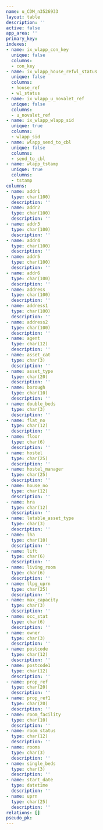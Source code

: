 ```yaml
---
name: u_CDM_n3526933
layout: table
description: ''
active: false
app_area: ''
primary_key: 
indexes:
- name: ix_wlapp_con_key
  unique: false
  columns:
  - con_key
- name: ix_wlapp_house_refwl_status
  unique: false
  columns:
  - house_ref
  - wl_status
- name: ix_wlapp_u_novalet_ref
  unique: false
  columns:
  - u_novalet_ref
- name: ix_wlapp_wlapp_sid
  unique: true
  columns:
  - wlapp_sid
- name: wlapp_send_to_cbl
  unique: false
  columns:
  - send_to_cbl
- name: wlapp_tstamp
  unique: true
  columns:
  - tstamp
columns:
- name: addr1
  type: char(100)
  description: ''
- name: addr2
  type: char(100)
  description: ''
- name: addr3
  type: char(100)
  description: ''
- name: addr4
  type: char(100)
  description: ''
- name: addr5
  type: char(100)
  description: ''
- name: addr6
  type: char(100)
  description: ''
- name: address
  type: char(100)
  description: ''
- name: address1
  type: char(100)
  description: ''
- name: address2
  type: char(100)
  description: ''
- name: agent
  type: char(12)
  description: ''
- name: asset_cat
  type: char(3)
  description: ''
- name: asset_type
  type: char(20)
  description: ''
- name: borough
  type: char(10)
  description: ''
- name: double_beds
  type: char(3)
  description: ''
- name: flat_no
  type: char(12)
  description: ''
- name: floor
  type: char(6)
  description: ''
- name: hostel
  type: char(25)
  description: ''
- name: hostel_manager
  type: char(25)
  description: ''
- name: house_no
  type: char(12)
  description: ''
- name: hra
  type: char(12)
  description: ''
- name: letable_asset_type
  type: char(3)
  description: ''
- name: lha
  type: char(10)
  description: ''
- name: lift
  type: char(6)
  description: ''
- name: living_room
  type: char(6)
  description: ''
- name: llpg_uprn
  type: char(25)
  description: ''
- name: max_capacity
  type: char(3)
  description: ''
- name: occ_stat
  type: char(6)
  description: ''
- name: owner
  type: char(3)
  description: ''
- name: postcode
  type: char(12)
  description: ''
- name: postcode1
  type: char(12)
  description: ''
- name: prop_ref
  type: char(20)
  description: ''
- name: prop_ref1
  type: char(20)
  description: ''
- name: room_facility
  type: char(10)
  description: ''
- name: room_status
  type: char(12)
  description: ''
- name: rooms
  type: char(3)
  description: ''
- name: single_beds
  type: char(3)
  description: ''
- name: start_date
  type: datetime
  description: ''
- name: uprn
  type: char(25)
  description: ''
relations: []
pseudo_pk: 
---
```


